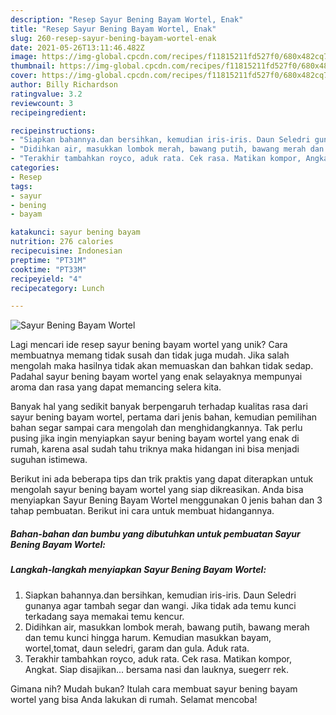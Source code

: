 ```yaml
---
description: "Resep Sayur Bening Bayam Wortel, Enak"
title: "Resep Sayur Bening Bayam Wortel, Enak"
slug: 260-resep-sayur-bening-bayam-wortel-enak
date: 2021-05-26T13:11:46.482Z
image: https://img-global.cpcdn.com/recipes/f11815211fd527f0/680x482cq70/sayur-bening-bayam-wortel-foto-resep-utama.jpg
thumbnail: https://img-global.cpcdn.com/recipes/f11815211fd527f0/680x482cq70/sayur-bening-bayam-wortel-foto-resep-utama.jpg
cover: https://img-global.cpcdn.com/recipes/f11815211fd527f0/680x482cq70/sayur-bening-bayam-wortel-foto-resep-utama.jpg
author: Billy Richardson
ratingvalue: 3.2
reviewcount: 3
recipeingredient:

recipeinstructions:
- "Siapkan bahannya.dan bersihkan, kemudian iris-iris. Daun Seledri gunanya agar tambah segar dan wangi. Jika tidak ada temu kunci terkadang saya memakai temu kencur."
- "Didihkan air, masukkan lombok merah, bawang putih, bawang merah dan temu kunci hingga harum. Kemudian masukkan bayam, wortel,tomat, daun seledri, garam dan gula. Aduk rata."
- "Terakhir tambahkan royco, aduk rata. Cek rasa. Matikan kompor, Angkat. Siap disajikan... bersama nasi dan lauknya, suegerr rek."
categories:
- Resep
tags:
- sayur
- bening
- bayam

katakunci: sayur bening bayam 
nutrition: 276 calories
recipecuisine: Indonesian
preptime: "PT31M"
cooktime: "PT33M"
recipeyield: "4"
recipecategory: Lunch

---
```



![Sayur Bening Bayam Wortel](https://img-global.cpcdn.com/recipes/f11815211fd527f0/680x482cq70/sayur-bening-bayam-wortel-foto-resep-utama.jpg)

Lagi mencari ide resep sayur bening bayam wortel yang unik? Cara membuatnya memang tidak susah dan tidak juga mudah. Jika salah mengolah maka hasilnya tidak akan memuaskan dan bahkan tidak sedap. Padahal sayur bening bayam wortel yang enak selayaknya mempunyai aroma dan rasa yang dapat memancing selera kita.



Banyak hal yang sedikit banyak berpengaruh terhadap kualitas rasa dari sayur bening bayam wortel, pertama dari jenis bahan, kemudian pemilihan bahan segar sampai cara mengolah dan menghidangkannya. Tak perlu pusing jika ingin menyiapkan sayur bening bayam wortel yang enak di rumah, karena asal sudah tahu triknya maka hidangan ini bisa menjadi suguhan istimewa.


Berikut ini ada beberapa tips dan trik praktis yang dapat diterapkan untuk mengolah sayur bening bayam wortel yang siap dikreasikan. Anda bisa menyiapkan Sayur Bening Bayam Wortel menggunakan 0 jenis bahan dan 3 tahap pembuatan. Berikut ini cara untuk membuat hidangannya.

<!--inarticleads1-->

##### Bahan-bahan dan bumbu yang dibutuhkan untuk pembuatan Sayur Bening Bayam Wortel:





<!--inarticleads2-->

##### Langkah-langkah menyiapkan Sayur Bening Bayam Wortel:

1. Siapkan bahannya.dan bersihkan, kemudian iris-iris. Daun Seledri gunanya agar tambah segar dan wangi. Jika tidak ada temu kunci terkadang saya memakai temu kencur.
1. Didihkan air, masukkan lombok merah, bawang putih, bawang merah dan temu kunci hingga harum. Kemudian masukkan bayam, wortel,tomat, daun seledri, garam dan gula. Aduk rata.
1. Terakhir tambahkan royco, aduk rata. Cek rasa. Matikan kompor, Angkat. Siap disajikan... bersama nasi dan lauknya, suegerr rek.




Gimana nih? Mudah bukan? Itulah cara membuat sayur bening bayam wortel yang bisa Anda lakukan di rumah. Selamat mencoba!
